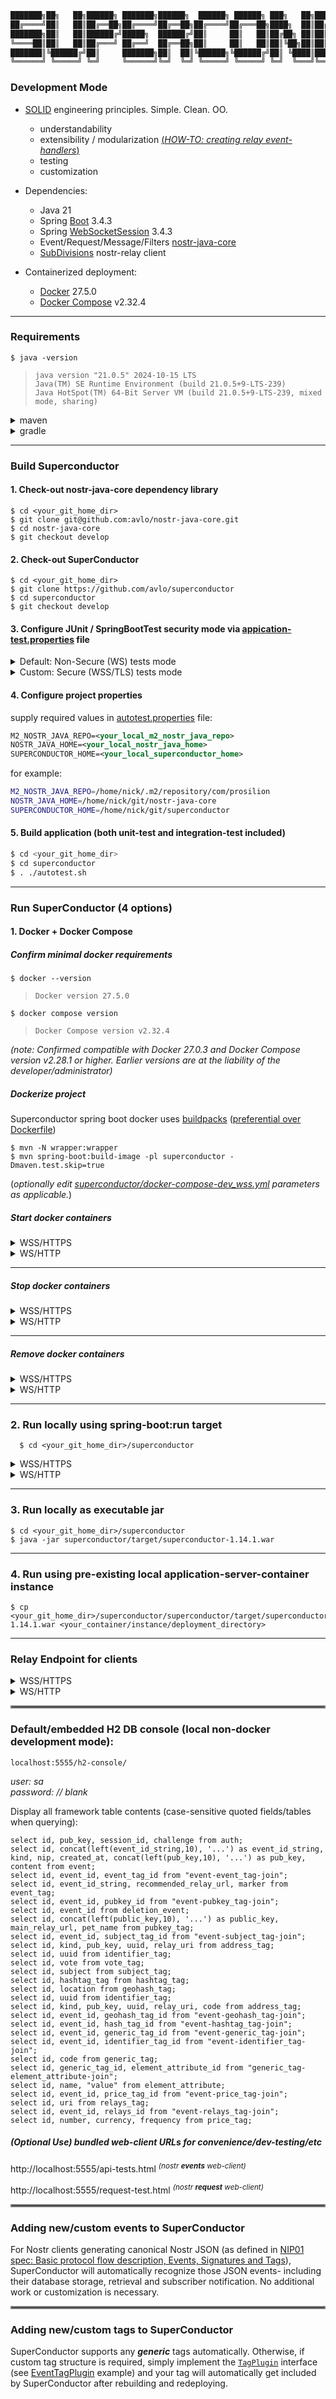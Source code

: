 ```java
███████╗██╗   ██╗██████╗ ███████╗██████╗  ██████╗ ██████╗ ███╗   ██╗██████╗ ██╗   ██╗ ██████╗████████╗ ██████╗ ██████╗
██╔════╝██║   ██║██╔══██╗██╔════╝██╔══██╗██╔════╝██╔═══██╗████╗  ██║██╔══██╗██║   ██║██╔════╝╚══██╔══╝██╔═══██╗██╔══██╗
███████╗██║   ██║██████╔╝█████╗  ██████╔╝██║     ██║   ██║██╔██╗ ██║██║  ██║██║   ██║██║        ██║   ██║   ██║██████╔╝
╚════██║██║   ██║██╔═══╝ ██╔══╝  ██╔══██╗██║     ██║   ██║██║╚██╗██║██║  ██║██║   ██║██║        ██║   ██║   ██║██╔══██╗
███████║╚██████╔╝██║     ███████╗██║  ██║╚██████╗╚██████╔╝██║ ╚████║██████╔╝╚██████╔╝╚██████╗   ██║   ╚██████╔╝██║  ██║
╚══════╝ ╚═════╝ ╚═╝     ╚══════╝╚═╝  ╚═╝ ╚═════╝ ╚═════╝ ╚═╝  ╚═══╝╚═════╝  ╚═════╝  ╚═════╝   ╚═╝    ╚═════╝ ╚═╝  ╚═╝
```

### Development Mode

- [SOLID](https://www.digitalocean.com/community/conceptual-articles/s-o-l-i-d-the-first-five-principles-of-object-oriented-design) engineering principles.  Simple.  Clean.  OO.
  - understandability
  - extensibility / modularization [(_HOW-TO: creating relay event-handlers_)](#adding-newcustom-events-to-superconductor)
  - testing
  - customization


- Dependencies:
  - Java 21
  - Spring [Boot](https://spring.io/projects/spring-boot) 3.4.3
  - Spring [WebSocketSession](https://docs.spring.io/spring-session/reference/guides/boot-websocket.html)  3.4.3
  - Event/Request/Message/Filters [nostr-java-core](https://github.com/avlo/nostr-java-core) 
  - [SubDivisions](https://github.com/avlo/subdivisions) nostr-relay client


- Containerized deployment:
  - [Docker](https://hub.docker.com/_/docker) 27.5.0
  - [Docker Compose](https://docs.docker.com/compose/install/) v2.32.4

----

### Requirements

    $ java -version

>     java version "21.0.5" 2024-10-15 LTS
>     Java(TM) SE Runtime Environment (build 21.0.5+9-LTS-239)
>     Java HotSpot(TM) 64-Bit Server VM (build 21.0.5+9-LTS-239, mixed mode, sharing)

<details>
  <summary>maven</summary>

    $ mvn -version
>     Apache Maven 3.9.9 (8e8579a9e76f7d015ee5ec7bfcdc97d260186937)
>     Java version: 21.0.5, vendor: Oracle Corporation
</details>
<details>
  <summary>gradle</summary>

    $ gradle -version
>     ------------------------------------------------------------
>     Gradle 8.13
>     ------------------------------------------------------------
</details>

----

### Build Superconductor
#### 1. Check-out nostr-java-core dependency library

    $ cd <your_git_home_dir>
    $ git clone git@github.com:avlo/nostr-java-core.git
    $ cd nostr-java-core
    $ git checkout develop

#### 2. Check-out SuperConductor

    $ cd <your_git_home_dir>
    $ git clone https://github.com/avlo/superconductor
    $ cd superconductor
    $ git checkout develop

#### 3. Configure JUnit / SpringBootTest security mode via [appication-test.properties](src/test/resources/application-test.properties) file
<details>
  <summary>Default: Non-Secure (WS) tests mode</summary>

    # ws autoconfigure
    # security test (ws) disabled ('false') by default.
    server.ssl.enabled=false                                           <--------  "false" for ws/non-secure
    # ...
    superconductor.relay.url=ws://localhost:5555                       <--------  "ws" protocol for ws/non-secure
</details>
<details>
  <summary>Custom: Secure (WSS/TLS) tests mode</summary>

    # wss autoconfigure
    # to enable secure tests (wss), change below value to 'true' and...
    server.ssl.enabled=true                                            <--------  "true" for wss/secure
    # ...also for secure (wss), change below value to 'wss'...
    superconductor.relay.url=wss://localhost:5555                      <--------  "wss" protocol for wss/secure

   Configure SuperConductor run-time security, 3 options:

  | SecurityLevel | Specification                                                        | Details                                                                                                                                                                                                                                                                                                                                                                                 |
  |---------------|----------------------------------------------------------------------|-----------------------------------------------------------------------------------------------------------------------------------------------------------------------------------------------------------------------------------------------------------------------------------------------------------------------------------------------------------------------------------------|
  | Highest       | SSL Certificate WSS/HTTPS<br>(industry standard secure encrypted)    | 1. [Obtain](https://www.websitebuilderexpert.com/building-websites/how-to-get-an-ssl-certificate/) an SSL certificate.<br>2. [Install](https://www.baeldung.com/java-import-cer-certificate-into-keystore) the certificate<br>3. Enable [SSL configuration options](src/main/resources/application-local_wss.properties?plain=1#L6,8,L11-L15) in application-local_wss/dev_wss.properties file. |
  | Medium        | Self-Signed Certificate WSS/HTTPS (locally created secure encrypted) | 1. Create a [Self-Signed Certificate](https://www.baeldung.com/openssl-self-signed-cert).<br>2. [Install](https://www.baeldung.com/java-import-cer-certificate-into-keystore) the certificate<br>3. Enable [SSL configuration options](src/main/resources/application-local_wss.properties?plain=1#L6,8,L11-L15) in application-local_wss/dev_wss.properties file.                      |
  | None/Default  | WS/HTTP<br>non-secure / non-encrypted                                | Security-related configuration(s) not required                                                                                                                                                                                                                                                                                                                                          |  

</details>

#### 4. Configure project properties
supply required values in [autotest.properties](autotest.properties) file:
```xml
M2_NOSTR_JAVA_REPO=<your_local_m2_nostr_java_repo>
NOSTR_JAVA_HOME=<your_local_nostr_java_home>
SUPERCONDUCTOR_HOME=<your_local_superconductor_home>  
```
for example:
```bash
M2_NOSTR_JAVA_REPO=/home/nick/.m2/repository/com/prosilion
NOSTR_JAVA_HOME=/home/nick/git/nostr-java-core
SUPERCONDUCTOR_HOME=/home/nick/git/superconductor
```
#### 5.  Build application (both unit-test and integration-test included)
```bash
$ cd <your_git_home_dir>
$ cd superconductor
$ . ./autotest.sh
```
----

### Run SuperConductor (4 options)

#### 1.  Docker + Docker Compose
##### Confirm minimal docker requirements
    $ docker --version
>     Docker version 27.5.0
    $ docker compose version
>     Docker Compose version v2.32.4

_(note: Confirmed compatible with Docker 27.0.3 and Docker Compose version v2.28.1 or higher.  Earlier versions are at the liability of the developer/administrator)_
##### Dockerize project
Superconductor spring boot docker uses [buildpacks](https://buildpacks.io/) ([preferential over Dockerfile](https://reflectoring.io/spring-boot-docker/))

    $ mvn -N wrapper:wrapper
    $ mvn spring-boot:build-image -pl superconductor -Dmaven.test.skip=true

(*optionally edit [superconductor/docker-compose-dev_wss.yml](superconductor/docker-compose-dev_wss.yml?plain=1#L10,L32,L36-L37) parameters as applicable.*)

##### Start docker containers

<details>
  <summary>WSS/HTTPS</summary>  

run without logging:

    docker compose -f superconductor/docker-compose-dev_wss.yml up 

run with container logging displayed to console:

    docker compose -f superconductor/docker-compose-dev_wss.yml up --abort-on-container-failure --attach-dependencies

run with docker logging displayed to console:

    docker compose -f superconductor/docker-compose-dev_wss.yml up -d && dcls | grep 'superconductor-app' | awk '{print $1}' | xargs docker logs -f
</details> 

<details>
  <summary>WS/HTTP</summary>  

run without logging:

    docker compose -f superconductor/docker-compose-dev_ws.yml up 

run with container logging displayed to console:

    docker compose -f superconductor/docker-compose-dev_ws.yml up --abort-on-container-failure --attach-dependencies

run with docker logging displayed to console:

    docker compose -f superconductor/docker-compose-dev_ws.yml up -d && dcls | grep 'superconductor-app' | awk '{print $1}' | xargs docker logs -f
</details> 

----

##### Stop docker containers

<details>
  <summary>WSS/HTTPS</summary>

    docker compose -f superconductor/docker-compose-dev_wss.yml stop superconductor superconductor-db
</details> 

<details>
  <summary>WS/HTTP</summary>  

    docker compose -f superconductor/docker-compose-prod_ws.yml stop superconductor superconductor-db
</details>

----  

##### Remove docker containers

<details>
  <summary>WSS/HTTPS</summary>

    docker compose -f superconductor/docker-compose-dev_wss.yml down --remove-orphans
</details> 

<details>
  <summary>WS/HTTP</summary>  

    docker compose -f superconductor/docker-compose-prod_ws.yml down --remove-orphans
</details>  

----

### 2.  Run locally using spring-boot:run target
      $ cd <your_git_home_dir>/superconductor

<details>
  <summary>WSS/HTTPS</summary>

###### maven
      $ mvn spring-boot:run -pl superconductor -P local_wss
###### gradle
      $ gradle superconductor:bootRunLocalWss
</details> 

<details>
  <summary>WS/HTTP</summary>

###### maven
      $ mvn spring-boot:run -pl superconductor -P local_ws
###### gradle
      $ gradle superconductor:bootRunLocalWs
</details>  

----

### 3.  Run locally as executable jar

    $ cd <your_git_home_dir>/superconductor
    $ java -jar superconductor/target/superconductor-1.14.1.war  

----

### 4.  Run using pre-existing local application-server-container instance

    $ cp <your_git_home_dir>/superconductor/superconductor/target/superconductor-1.14.1.war <your_container/instance/deployment_directory>

----

### Relay Endpoint for clients

<details>
  <summary>WSS/HTTPS</summary>

    wss://localhost:5555
</details> 

<details>
  <summary>WS/HTTP</summary>  

    ws://localhost:5555
</details>

<hr style="border:2px solid grey">

### Default/embedded H2 DB console (local non-docker development mode): ##

    localhost:5555/h2-console/

*user: sa*  
*password: // blank*

Display all framework table contents (case-sensitive quoted fields/tables when querying):

	select id, pub_key, session_id, challenge from auth;
	select id, concat(left(event_id_string,10), '...') as event_id_string, kind, nip, created_at, concat(left(pub_key,10), '...') as pub_key, content from event;
	select id, event_id, event_tag_id from "event-event_tag-join";
	select id, event_id_string, recommended_relay_url, marker from event_tag;
	select id, event_id, pubkey_id from "event-pubkey_tag-join";
	select id, event_id from deletion_event;
	select id, concat(left(public_key,10), '...') as public_key, main_relay_url, pet_name from pubkey_tag;
	select id, event_id, subject_tag_id from "event-subject_tag-join";
	select id, kind, pub_key, uuid, relay_uri from address_tag;
	select id, uuid from identifier_tag;
	select id, vote from vote_tag;
	select id, subject from subject_tag;
	select id, hashtag_tag from hashtag_tag;
	select id, location from geohash_tag;
	select id, uuid from identifier_tag;
	select id, kind, pub_key, uuid, relay_uri, code from address_tag;
	select id, event_id, geohash_tag_id from "event-geohash_tag-join";
	select id, event_id, hash_tag_id from "event-hashtag_tag-join";
	select id, event_id, generic_tag_id from "event-generic_tag-join";
	select id, event_id, identifier_tag_id from "event-identifier_tag-join";
	select id, code from generic_tag;
	select id, generic_tag_id, element_attribute_id from "generic_tag-element_attribute-join";
	select id, name, "value" from element_attribute;
	select id, event_id, price_tag_id from "event-price_tag-join";
	select id, uri from relays_tag;
	select id, event_id, relays_id from "event-relays_tag-join";
	select id, number, currency, frequency from price_tag;

##### (Optional Use) bundled web-client URLs for convenience/dev-testing/etc

http://localhost:5555/api-tests.html <sup>_(nostr **events** web-client)_</sup>

http://localhost:5555/request-test.html <sup>_(nostr **request** web-client)_</sup>
<br>
<hr style="border:2px solid grey">

### Adding new/custom events to SuperConductor

For Nostr clients generating canonical Nostr JSON (as defined in [NIP01 spec: Basic protocol flow description, Events, Signatures and Tags](https://nostr-nips.com/nip-01)), SuperConductor will automatically recognize those JSON events- including their database storage, retrieval and subscriber notification.  No additional work or customization is necessary.
<br>
<hr style="border:2px solid grey">

### Adding new/custom tags to SuperConductor

SuperConductor supports any _**generic**_ tags automatically.  Otherwise, if custom tag structure is required, simply implement the [`TagPlugin`](lib/src/main/java/com/prosilion/superconductor/plugin/tag/TagPlugin.java) interface (see [EventTagPlugin](lib/src/main/java/com/prosilion/superconductor/plugin/tag/EventTagPlugin.java) example) and your tag will automatically get included by SuperConductor after rebuilding and redeploying.

